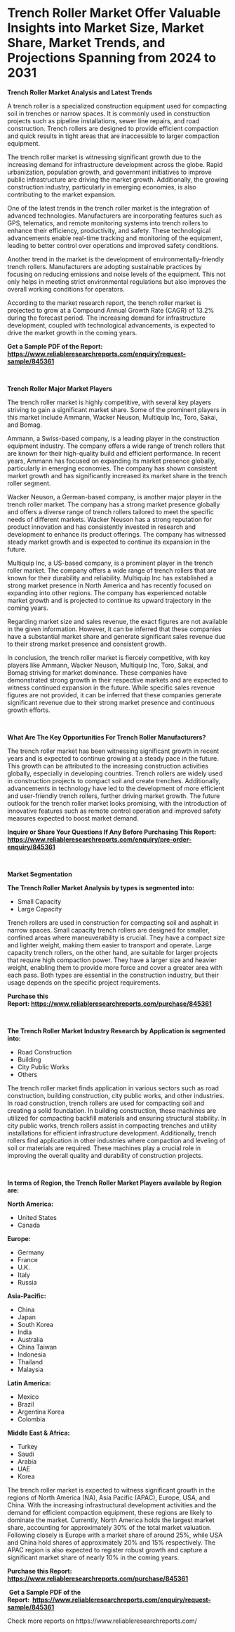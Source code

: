 <p><h1>Trench Roller Market Offer Valuable Insights into Market Size, Market Share, Market Trends, and Projections Spanning from 2024 to 2031</h1></p><p><strong>Trench Roller Market Analysis and Latest Trends</strong></p>
<p><p>A trench roller is a specialized construction equipment used for compacting soil in trenches or narrow spaces. It is commonly used in construction projects such as pipeline installations, sewer line repairs, and road construction. Trench rollers are designed to provide efficient compaction and quick results in tight areas that are inaccessible to larger compaction equipment.</p><p>The trench roller market is witnessing significant growth due to the increasing demand for infrastructure development across the globe. Rapid urbanization, population growth, and government initiatives to improve public infrastructure are driving the market growth. Additionally, the growing construction industry, particularly in emerging economies, is also contributing to the market expansion.</p><p>One of the latest trends in the trench roller market is the integration of advanced technologies. Manufacturers are incorporating features such as GPS, telematics, and remote monitoring systems into trench rollers to enhance their efficiency, productivity, and safety. These technological advancements enable real-time tracking and monitoring of the equipment, leading to better control over operations and improved safety conditions.</p><p>Another trend in the market is the development of environmentally-friendly trench rollers. Manufacturers are adopting sustainable practices by focusing on reducing emissions and noise levels of the equipment. This not only helps in meeting strict environmental regulations but also improves the overall working conditions for operators.</p><p>According to the market research report, the trench roller market is projected to grow at a Compound Annual Growth Rate (CAGR) of 13.2% during the forecast period. The increasing demand for infrastructure development, coupled with technological advancements, is expected to drive the market growth in the coming years.</p></p>
<p><strong>Get a Sample PDF of the Report:&nbsp; <a href="https://www.reliableresearchreports.com/enquiry/request-sample/845361">https://www.reliableresearchreports.com/enquiry/request-sample/845361</a></strong></p>
<p>&nbsp;</p>
<p><strong>Trench Roller Major Market Players</strong></p>
<p><p>The trench roller market is highly competitive, with several key players striving to gain a significant market share. Some of the prominent players in this market include Ammann, Wacker Neuson, Multiquip Inc, Toro, Sakai, and Bomag.</p><p>Ammann, a Swiss-based company, is a leading player in the construction equipment industry. The company offers a wide range of trench rollers that are known for their high-quality build and efficient performance. In recent years, Ammann has focused on expanding its market presence globally, particularly in emerging economies. The company has shown consistent market growth and has significantly increased its market share in the trench roller segment.</p><p>Wacker Neuson, a German-based company, is another major player in the trench roller market. The company has a strong market presence globally and offers a diverse range of trench rollers tailored to meet the specific needs of different markets. Wacker Neuson has a strong reputation for product innovation and has consistently invested in research and development to enhance its product offerings. The company has witnessed steady market growth and is expected to continue its expansion in the future.</p><p>Multiquip Inc, a US-based company, is a prominent player in the trench roller market. The company offers a wide range of trench rollers that are known for their durability and reliability. Multiquip Inc has established a strong market presence in North America and has recently focused on expanding into other regions. The company has experienced notable market growth and is projected to continue its upward trajectory in the coming years.</p><p>Regarding market size and sales revenue, the exact figures are not available in the given information. However, it can be inferred that these companies have a substantial market share and generate significant sales revenue due to their strong market presence and consistent growth.</p><p>In conclusion, the trench roller market is fiercely competitive, with key players like Ammann, Wacker Neuson, Multiquip Inc, Toro, Sakai, and Bomag striving for market dominance. These companies have demonstrated strong growth in their respective markets and are expected to witness continued expansion in the future. While specific sales revenue figures are not provided, it can be inferred that these companies generate significant revenue due to their strong market presence and continuous growth efforts.</p></p>
<p>&nbsp;</p>
<p><strong>What Are The Key Opportunities For Trench Roller Manufacturers?</strong></p>
<p><p>The trench roller market has been witnessing significant growth in recent years and is expected to continue growing at a steady pace in the future. This growth can be attributed to the increasing construction activities globally, especially in developing countries. Trench rollers are widely used in construction projects to compact soil and create trenches. Additionally, advancements in technology have led to the development of more efficient and user-friendly trench rollers, further driving market growth. The future outlook for the trench roller market looks promising, with the introduction of innovative features such as remote control operation and improved safety measures expected to boost market demand.</p></p>
<p><strong>Inquire or Share Your Questions If Any Before Purchasing This Report: <a href="https://www.reliableresearchreports.com/enquiry/pre-order-enquiry/845361">https://www.reliableresearchreports.com/enquiry/pre-order-enquiry/845361</a></strong></p>
<p>&nbsp;</p>
<p><strong>Market Segmentation</strong></p>
<p><strong>The Trench Roller Market Analysis by types is segmented into:</strong></p>
<p><ul><li>Small Capacity</li><li>Large Capacity</li></ul></p>
<p><p>Trench rollers are used in construction for compacting soil and asphalt in narrow spaces. Small capacity trench rollers are designed for smaller, confined areas where maneuverability is crucial. They have a compact size and lighter weight, making them easier to transport and operate. Large capacity trench rollers, on the other hand, are suitable for larger projects that require high compaction power. They have a larger size and heavier weight, enabling them to provide more force and cover a greater area with each pass. Both types are essential in the construction industry, but their usage depends on the specific project requirements.</p></p>
<p><strong>Purchase this Report:&nbsp;<a href="https://www.reliableresearchreports.com/purchase/845361">https://www.reliableresearchreports.com/purchase/845361</a></strong></p>
<p>&nbsp;</p>
<p><strong>The Trench Roller Market Industry Research by Application is segmented into:</strong></p>
<p><ul><li>Road Construction</li><li>Building</li><li>City Public Works</li><li>Others</li></ul></p>
<p><p>The trench roller market finds application in various sectors such as road construction, building construction, city public works, and other industries. In road construction, trench rollers are used for compacting soil and creating a solid foundation. In building construction, these machines are utilized for compacting backfill materials and ensuring structural stability. In city public works, trench rollers assist in compacting trenches and utility installations for efficient infrastructure development. Additionally, trench rollers find application in other industries where compaction and leveling of soil or materials are required. These machines play a crucial role in improving the overall quality and durability of construction projects.</p></p>
<p>&nbsp;</p>
<p><strong>In terms of Region, the Trench Roller Market Players available by Region are:</strong></p>
<p>
    <p> <strong> North America: </strong>
        <ul>
            <li>United States</li>
            <li>Canada</li>
        </ul>
        </p> 
    <p> <strong> Europe: </strong>
        <ul>
            <li>Germany</li>
            <li>France</li>
            <li>U.K.</li>
            <li>Italy</li>
            <li>Russia</li>
        </ul>
        </p> 
    <p> <strong> Asia-Pacific: </strong>
        <ul>
            <li>China</li>
            <li>Japan</li>
            <li>South Korea</li>
            <li>India</li>
            <li>Australia</li>
            <li>China Taiwan</li>
            <li>Indonesia</li>
            <li>Thailand</li>
            <li>Malaysia</li>
        </ul>
        </p> 
    <p> <strong> Latin America: </strong>
        <ul>
            <li>Mexico</li>
            <li>Brazil</li>
            <li>Argentina Korea</li>
            <li>Colombia</li>
        </ul>
        </p> 
    <p> <strong> Middle East & Africa: </strong>
        <ul>
            <li>Turkey</li>
            <li>Saudi</li>
            <li>Arabia</li>
            <li>UAE</li>
            <li>Korea</li>
        </ul>
    </p>
    </p>
<p><p>The trench roller market is expected to witness significant growth in the regions of North America (NA), Asia Pacific (APAC), Europe, USA, and China. With the increasing infrastructural development activities and the demand for efficient compaction equipment, these regions are likely to dominate the market. Currently, North America holds the largest market share, accounting for approximately 30% of the total market valuation. Following closely is Europe with a market share of around 25%, while USA and China hold shares of approximately 20% and 15% respectively. The APAC region is also expected to register robust growth and capture a significant market share of nearly 10% in the coming years.</p></p>
<p><strong>Purchase this Report: <a href="https://www.reliableresearchreports.com/purchase/845361">https://www.reliableresearchreports.com/purchase/845361</a></strong></p>
<p>&nbsp;<strong>Get a Sample PDF of the Report:&nbsp;&nbsp;<a href="https://www.reliableresearchreports.com/enquiry/request-sample/845361">https://www.reliableresearchreports.com/enquiry/request-sample/845361</a></strong></p>
<p><strong></strong></p>
<p>Check more reports on https://www.reliableresearchreports.com/</p>